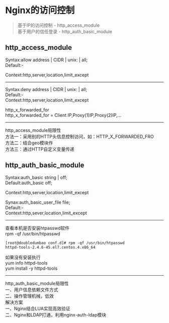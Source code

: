 # Nginx的访问控制

> 基于IP的访问控制 - http\_access\_module  
> 基于用户的信任登录 - http\_auth\_basic\_module

## http\_access\_module

Syntax:allow address \| CIDR \| unix: \| all;  
Default:-

Context:http,server,location,limit\_except

---

Syntax:deny address \| CIDR \| unix: \| all;  
Default:-  
Context:http,server,location,limit\_except

http\_x\_forwarded\_for  
http\_x\_forwarded\_for = Client IP,Proxy\(1\)IP,Proxy\(2\)IP,...

---

http\_access\_module局限性  
方法一：采用别的HTTP头信息控制访问，如：HTTP\_X\_FORWARDED\_FRO  
方法二：结合geo模块作  
方法三：通过HTTP自定义变量传递

## http\_auth\_basic\_module

Syntax:auth\_basic string \| off;  
Default:auth\_basic off;

Context:http,server,location,limit\_except

Synax:auth\_basic\_user\_file file;  
Default:-  
Context:http,sever,location,limit\_except

---

查看本机是否安装htpasswd软件  
rpm -qf /usr/bin/htpasswd

```
[root@doubledumbao conf.d]# rpm -qf /usr/bin/htpasswd
httpd-tools-2.4.6-45.el7.centos.4.x86_64
```

如果没有安装执行  
yum info httpd-tools  
yum install -y httpd-tools

---

http\_auth\_basic\_module局限性  
一、用户信息依赖文件方式  
二、操作管理机械，低效  
解决方案  
一、Nginx结合LUA实现高效验证  
二、Nginx和LDAP打通，利用nginx-auth-ldap模块


